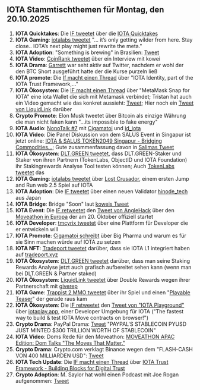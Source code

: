 ## IOTA Stammtischthemen für Montag, den 20.10.2025

1. **IOTA Quicktakes**: Die [IF tweetet](https://x.com/iota/status/1977664491610329303) über die [IOTA Quicktakes](https://youtu.be/wMTWwu71aYo)
2. **IOTA Gaming**: [iotalabs tweetet](https://x.com/iotalabs_/status/1977750756267635006) "... it’s only getting wilder from here. Stay close.. IOTA’s next play might just rewrite the meta."
3. **IOTA Adoption**: "Something is brewing" in Brasilien: [Tweet](https://x.com/paulozumach/status/1977764783987265984)
4. **IOTA Video**: [CoinRank tweetet](https://x.com/CoinRank_io/status/1976939502955643294) über ein Interview mit kowei
5. **IOTA Drama**: [Garrett](https://x.com/GarrettBullish) war seht aktiv auf Twitter, nachdem er wohl der den BTC Short ausgeführt hatte der die Kurse purzeln ließ
6. **IOTA promote**: Die [If macht einen Thread](https://x.com/iota/status/1978038070655008834) über "IOTA Identity, part of the IOTA Trust Framework,..."
7. **IOTA Ökosystem**: Die [IF macht einen Thread](https://x.com/iota/status/1978083369482166701) über "MetaMask Snap for IOTA" eine iota Wallet die sich mit Metamask verbindet; Tristan hat auch ein Video gemacht wie das konkret aussieht: [Tweet](https://x.com/tcampomanes/status/1978096774003741122); Hier noch ein [Tweet von LiquidLink](https://x.com/Liquidlink_io/status/1978704868291301468) darüber
8. **Crypto Promote**: Elon Musk tweetet über Bitcoin als einzige Währung die man nicht faken kann "...its impossible to fake energy"
9. **IOTA Audio**: [NonoTalk #7](https://x.com/id_iota/status/1978177299586363671) mit [Cigamatoi](https://x.com/Cigamatoi) und [id_iota](https://x.com/id_iota)
10. **IOTA Video**: Die Panel Diskussion von dem SALUS Event in Singapur ist jetzt online: [IOTA & SALUS TOKEN2049 Singapur - Bridging Commodities...](https://www.youtube.com/watch?v=FLTUGdX5fHc); Gute zusammenfassung davon in [Salimas Tweet](https://x.com/Salimasbegum/status/1978250902566793264) 
11. **IOTA Ökosystem**: [DLT.GREEN tweetet](https://x.com/dlt_green/status/1978227538586382349), dass DLT.GREEN-Staker und Staker von ihren Partnern (TokenLabs, ObjectID und IOTA Foundation) ihr Stakingrewards Analyse Tool testen können; Auch [TokenLabs tweetet](https://x.com/TokenLabsX/status/1978232905764597801) das
12. **IOTA Gaming**: [iotalabs tweetet](https://x.com/iotalabs_/status/1978347608880927186) über [Lost Crusador](https://x.com/_LostCrusader), einem ersten Jump and Run web 2.5 Spiel auf IOTA
13. **IOTA Adoption**: Die [IF tweetet](https://x.com/iota/status/1978354283083915756) über einen neuen Validator [hinode_tech](https://x.com/hinode_tech) aus Japan
14. **IOTA Bridge**: Bridge "Soon" laut [koweis Tweet](https://x.com/kowei1995/status/1978483740088365423)
15. **IOTA Event**: Die [IF retweetet](https://x.com/iota/status/1978450554259976567) den [Tweet von AngleHack](https://x.com/AngelHack/status/1978400466884309162) über den [Moveathon in Europa](https://www.moveathon.build/europe?utm_source=Socials&utm_medium=X&utm_campaign=MoveathonEU) der am 20. Oktober offiziell startet
16. **IOTA Developer**: [tmcyrix tweetet](https://x.com/tmcyrix/status/1978031618821333087) über eine Plattform für Developer die er entwickeln will
17. **IOTA Promote**: [Cigamatoi schreibt](https://x.com/Cigamatoi/status/1978400463210082679) über Big Pharma und warum es für sie Sinn machen würde auf IOTA zu setzen
18. **IOTA NFT**: [Tradeport tweetet](https://x.com/tradeportxyz/status/1978522182587191333) darüber, dass sie IOTA L1 integriert haben auf [tradeport.xyz](https://www.tradeport.xyz/)
19. **IOTA Ökosystem**: [DLT.GREEN tweetet](https://x.com/dlt_green/status/1978558289165091047) darüber, dass man seine Staking Rewards Analyse jetzt auch grafisch aufbereitet sehen kann (wenn man bei DLT.GREEN & Partner staked)
20. **IOTA Ökosystem**: [LiquidLink tweetet](https://x.com/Liquidlink_io/status/1978716566666809657) über Double Rewards wegen ihrer Partnerschaft mit [giverep](https://x.com/GiveRep)
21. **IOTA Game**: [Trappist 2 MMO tweetet](https://x.com/trappist1_mmo/status/1978689369897644327) über ihr Spiel und einen "[Playable Teaser](https://t.co/9Gd0AcVN1Y)" der gerade raus kam
22. **IOTA Ökosystem**: Die [IF retweetet](https://x.com/iota/status/1978769611488113089) den [Tweet von "IOTA Playground"](https://x.com/IotaPlayground/status/1978768558571073941) über [iotaplay.app](https://iotaplay.app/), einer Developer Umgebung für IOTA ("The fastest way to build & test IOTA Move contracts on browser!")
23. **Crypto Drama**: PayPal Drama: [Tweet](https://x.com/coinbureau/status/1978689118998536480) "PAYPAL'S STABLECOIN PYUSD JUST MINTED $300 TRILLION WORTH OF STABLECOIN"
24. **IOTA Video**: Doms Rede für den Moveathon: [MOVEATHON APAC Edition: Dom Talks "The Moves That Matter."](https://youtu.be/3XJC6sOBVsU)
25. **Crypto Drama**: Crypto.com verklagt Binance wegen dem "FLASH-CASH VON 400 MILLIARDEN USD": [Tweet](https://x.com/BDCryptoGuru/status/1978771527710507269)
26. **IOTA Tech Update**: Die [IF macht einen Thread](https://x.com/iota/status/1978808147797062109) über [IOTA Trust Framework - Building Blocks for Digital Trust](https://blog.iota.org/iota-trust-framework/)
27. **Crypto Adoption**: M. Saylor hat wohl einen Podcast mit Joe Rogan aufgenommen: [Tweet](https://x.com/BitcoinNewsCom/status/1978790602281292060)
